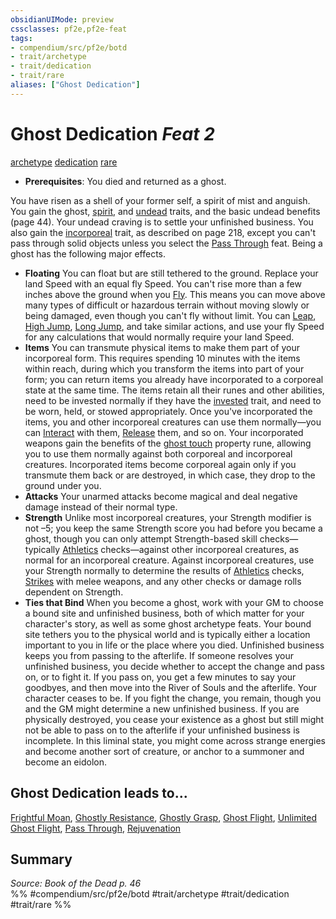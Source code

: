 ```yaml
---
obsidianUIMode: preview
cssclasses: pf2e,pf2e-feat
tags:
- compendium/src/pf2e/botd
- trait/archetype
- trait/dedication
- trait/rare
aliases: ["Ghost Dedication"]
---
```

# Ghost Dedication  *Feat 2*  
[archetype](rules/traits/archetype.md "Archetype Feat Trait")  [dedication](rules/traits/dedication.md "Dedication Feat Trait")  [rare](rules/traits/rare.md "Rare Rarity Trait")  

- **Prerequisites**: You died and returned as a ghost.

You have risen as a shell of your former self, a spirit of mist and anguish. You gain the ghost, [spirit](rules/traits/spirit.md "Spirit Creature Trait"), and [undead](rules/traits/undead.md "Undead Creature Type Trait") traits, and the basic undead benefits (page 44). Your undead craving is to settle your unfinished business. You also gain the [incorporeal](rules/traits/incorporeal-b1.md "Incorporeal Creature Trait") trait, as described on page 218, except you can't pass through solid objects unless you select the [Pass Through](compendium/feats/pass-through-botd.md) feat. Being a ghost has the following major effects.

- **Floating** You can float but are still tethered to the ground. Replace your land Speed with an equal fly Speed. You can't rise more than a few inches above the ground when you [Fly](rules/actions/fly.md). This means you can move above many types of difficult or hazardous terrain without moving slowly or being damaged, even though you can't fly without limit. You can [Leap](rules/actions/leap.md), [High Jump](rules/actions/high-jump.md), [Long Jump](rules/actions/long-jump.md), and take similar actions, and use your fly Speed for any calculations that would normally require your land Speed.
- **Items** You can transmute physical items to make them part of your incorporeal form. This requires spending 10 minutes with the items within reach, during which you transform the items into part of your form; you can return items you already have incorporated to a corporeal state at the same time. The items retain all their runes and other abilities, need to be invested normally if they have the [invested](rules/traits/invested.md "Invested Item Trait") trait, and need to be worn, held, or stowed appropriately. Once you've incorporated the items, you and other incorporeal creatures can use them normally—you can [Interact](rules/actions/interact.md) with them, [Release](rules/actions/release.md) them, and so on. Your incorporated weapons gain the benefits of the [ghost touch](compendium/equipment/items/ghost-touch.md) property rune, allowing you to use them normally against both corporeal and incorporeal creatures. Incorporated items become corporeal again only if you transmute them back or are destroyed, in which case, they drop to the ground under you.
- **Attacks** Your unarmed attacks become magical and deal negative damage instead of their normal type.
- **Strength** Unlike most incorporeal creatures, your Strength modifier is not –5; you keep the same Strength score you had before you became a ghost, though you can only attempt Strength-based skill checks—typically [Athletics](compendium/skills.md#Athletics) checks—against other incorporeal creatures, as normal for an incorporeal creature. Against incorporeal creatures, use your Strength normally to determine the results of [Athletics](compendium/skills.md#Athletics) checks, [Strikes](rules/actions/strike.md) with melee weapons, and any other checks or damage rolls dependent on Strength.
- **Ties that Bind** When you become a ghost, work with your GM to choose a bound site and unfinished business, both of which matter for your character's story, as well as some ghost archetype feats. Your bound site tethers you to the physical world and is typically either a location important to you in life or the place where you died. Unfinished business keeps you from passing to the afterlife. If someone resolves your unfinished business, you decide whether to accept the change and pass on, or to fight it. If you pass on, you get a few minutes to say your goodbyes, and then move into the River of Souls and the afterlife. Your character ceases to be. If you fight the change, you remain, though you and the GM might determine a new unfinished business. If you are physically destroyed, you cease your existence as a ghost but still might not be able to pass on to the afterlife if your unfinished business is incomplete. In this liminal state, you might come across strange energies and become another sort of creature, or anchor to a summoner and become an eidolon.

## Ghost Dedication leads to...

[Frightful Moan](compendium/feats/frightful-moan-botd.md), [Ghostly Resistance](compendium/feats/ghostly-resistance-botd.md), [Ghostly Grasp](compendium/feats/ghostly-grasp-botd.md), [Ghost Flight](compendium/feats/ghost-flight-botd.md), [Unlimited Ghost Flight](compendium/feats/unlimited-ghost-flight-botd.md), [Pass Through](compendium/feats/pass-through-botd.md), [Rejuvenation](compendium/feats/rejuvenation-botd.md)

## Summary

*Source: Book of the Dead p. 46*  
%% #compendium/src/pf2e/botd #trait/archetype #trait/dedication #trait/rare %%